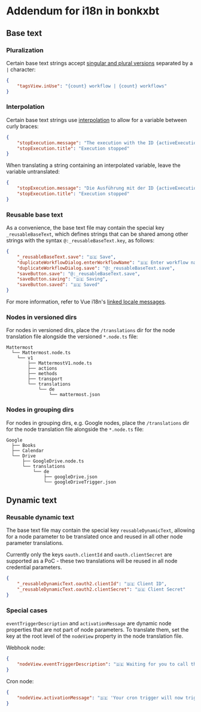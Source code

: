 # Addendum for i18n in bonkxbt

## Base text

### Pluralization

Certain base text strings accept [singular and plural versions](https://kazupon.github.io/vue-i18n/guide/pluralization.html) separated by a `|` character:

```json
{
	"tagsView.inUse": "{count} workflow | {count} workflows"
}
```

### Interpolation

Certain base text strings use [interpolation](https://kazupon.github.io/vue-i18n/guide/formatting.html#named-formatting) to allow for a variable between curly braces:

```json
{
	"stopExecution.message": "The execution with the ID {activeExecutionId} got stopped!",
	"stopExecution.title": "Execution stopped"
}
```

When translating a string containing an interpolated variable, leave the variable untranslated:

```json
{
	"stopExecution.message": "Die Ausführung mit der ID {activeExecutionId} wurde gestoppt",
	"stopExecution.title": "Execution stopped"
}
```

### Reusable base text

As a convenience, the base text file may contain the special key `_reusableBaseText`, which defines strings that can be shared among other strings with the syntax `@:_reusableBaseText.key`, as follows:

```json
{
	"_reusableBaseText.save": "🇩🇪 Save",
	"duplicateWorkflowDialog.enterWorkflowName": "🇩🇪 Enter workflow name",
	"duplicateWorkflowDialog.save": "@:_reusableBaseText.save",
	"saveButton.save": "@:_reusableBaseText.save",
	"saveButton.saving": "🇩🇪 Saving",
	"saveButton.saved": "🇩🇪 Saved"
}
```

For more information, refer to Vue i18n's [linked locale messages](https://kazupon.github.io/vue-i18n/guide/messages.html#linked-locale-messages).

### Nodes in versioned dirs

For nodes in versioned dirs, place the `/translations` dir for the node translation file alongside the versioned `*.node.ts` file:

```
Mattermost
  └── Mattermost.node.ts
    └── v1
        ├── MattermostV1.node.ts
        ├── actions
        ├── methods
        ├── transport
        └── translations
            └── de
                └── mattermost.json
```

### Nodes in grouping dirs

For nodes in grouping dirs, e.g. Google nodes, place the `/translations` dir for the node translation file alongside the `*.node.ts` file:

```
Google
  ├── Books
  ├── Calendar
  └── Drive
      ├── GoogleDrive.node.ts
      └── translations
          └── de
              ├── googleDrive.json
              └── googleDriveTrigger.json
```

## Dynamic text

### Reusable dynamic text

The base text file may contain the special key `reusableDynamicText`, allowing for a node parameter to be translated once and reused in all other node parameter translations.

Currently only the keys `oauth.clientId` and `oauth.clientSecret` are supported as a PoC - these two translations will be reused in all node credential parameters.

```json
{
	"_reusableDynamicText.oauth2.clientId": "🇩🇪 Client ID",
	"_reusableDynamicText.oauth2.clientSecret": "🇩🇪 Client Secret"
}
```

### Special cases

`eventTriggerDescription` and `activationMessage` are dynamic node properties that are not part of node parameters. To translate them, set the key at the root level of the `nodeView` property in the node translation file.

Webhook node:

```json
{
	"nodeView.eventTriggerDescription": "🇩🇪 Waiting for you to call the Test URL"
}
```

Cron node:

```json
{
	"nodeView.activationMessage": "🇩🇪 'Your cron trigger will now trigger executions on the schedule you have defined."
}
```
